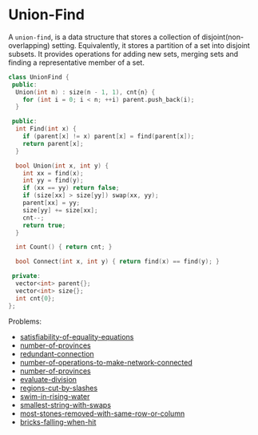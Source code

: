 # Union-Find

A `union-find`, is a data structure that stores a collection of disjoint(non-overlapping) setting. Equivalently, it stores a partition of a set into disjoint subsets. It provides operations for adding new sets, merging sets and finding a representative member of a set.

```C++
class UnionFind {
 public:
  Union(int n) : size(n - 1, 1), cnt{n} {
    for (int i = 0; i < n; ++i) parent.push_back(i);
  }

 public:
  int Find(int x) {
    if (parent[x] != x) parent[x] = find(parent[x]);
    return parent[x];
  }

  bool Union(int x, int y) {
    int xx = find(x);
    int yy = find(y);
    if (xx == yy) return false;
    if (size[xx] > size[yy]) swap(xx, yy);
    parent[xx] = yy;
    size[yy] += size[xx];
    cnt--;
    return true;
  }

  int Count() { return cnt; }

  bool Connect(int x, int y) { return find(x) == find(y); }

 private:
  vector<int> parent{};
  vector<int> size{};
  int cnt{0};
};
```

Problems:

- [satisfiability-of-equality-equations](https://leetcode-cn.com/problems/satisfiability-of-equality-equations/)
- [number-of-provinces](https://leetcode-cn.com/problems/number-of-provinces/)
- [redundant-connection](https://leetcode-cn.com/problems/redundant-connection/)
- [number-of-operations-to-make-network-connected](https://leetcode-cn.com/problems/number-of-operations-to-make-network-connected/)
- [number-of-provinces](https://leetcode-cn.com/problems/number-of-provinces/)
- [evaluate-division](https://leetcode-cn.com/problems/evaluate-division/)
- [regions-cut-by-slashes](https://leetcode-cn.com/problems/regions-cut-by-slashes/)
- [swim-in-rising-water](https://leetcode-cn.com/problems/swim-in-rising-water/)
- [smallest-string-with-swaps](https://leetcode-cn.com/problems/smallest-string-with-swaps/)
- [most-stones-removed-with-same-row-or-column](https://leetcode-cn.com/problems/most-stones-removed-with-same-row-or-column/)
- [bricks-falling-when-hit](https://leetcode-cn.com/problems/bricks-falling-when-hit/)

